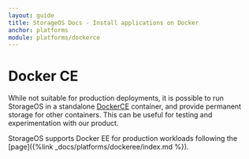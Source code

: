 ```yaml
---
layout: guide
title: StorageOS Docs - Install applications on Docker
anchor: platforms
module: platforms/dockerce
---
```


# Docker CE

While not suitable for production deployments, it is possible to run StorageOS
in a standalone [DockerCE](https://www.docker.com) container, and provide
permanent storage for other containers. This can be useful for testing and
experimentation with our product.

StorageOS supports Docker EE for production workloads following the
[page]({%link _docs/platforms/dockeree/index.md %}).
